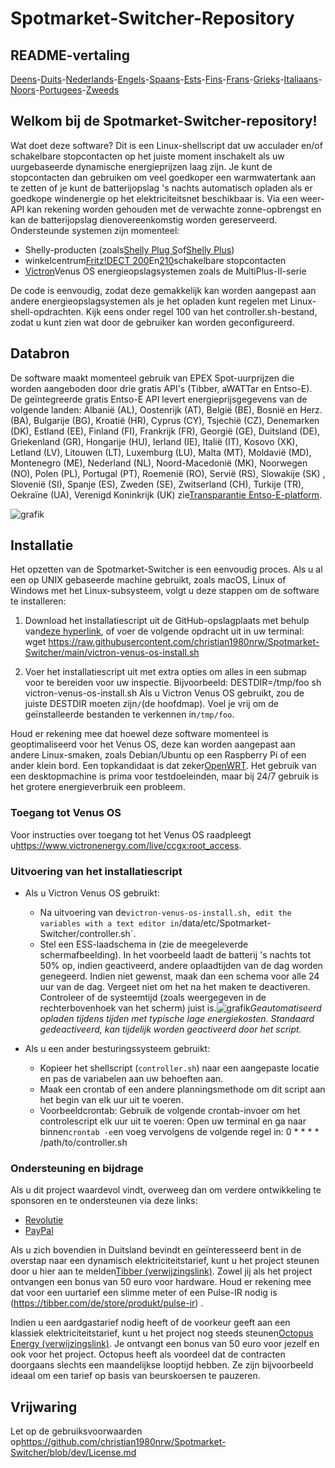 # Spotmarket-Switcher-Repository

## README-vertaling

[Deens](README.da.md)-[Duits](README.de.md)-[Nederlands](README.nl.md)-[Engels](README.md)-[Spaans](README.es.md)-[Ests](README.et.md)-[Fins](README.fi.md)-[Frans](README.fr.md)-[Grieks](README.el.md)-[Italiaans](README.it.md)-[Noors](README.no.md)-[Portugees](README.pt.md)-[Zweeds](README.sv.md)

## Welkom bij de Spotmarket-Switcher-repository!

Wat doet deze software?
Dit is een Linux-shellscript dat uw acculader en/of schakelbare stopcontacten op het juiste moment inschakelt als uw uurgebaseerde dynamische energieprijzen laag zijn.
Je kunt de stopcontacten dan gebruiken om veel goedkoper een warmwatertank aan te zetten of je kunt de batterijopslag 's nachts automatisch opladen als er goedkope windenergie op het elektriciteitsnet beschikbaar is.
Via een weer-API kan rekening worden gehouden met de verwachte zonne-opbrengst en kan de batterijopslag dienovereenkomstig worden gereserveerd.
Ondersteunde systemen zijn momenteel:

-   Shelly-producten (zoals[Shelly Plug S](https://shellyparts.de/products/shelly-plus-plug-s)of[Shelly Plus](https://shellyparts.de/products/shelly-plus-1pm))
-   winkelcentrum[Fritz!DECT 200](https://avm.de/produkte/smart-home/fritzdect-200/)En[210](https://avm.de/produkte/smart-home/fritzdect-210/)schakelbare stopcontacten
-   [Victron](https://www.victronenergy.com/)Venus OS energieopslagsystemen zoals de MultiPlus-II-serie

De code is eenvoudig, zodat deze gemakkelijk kan worden aangepast aan andere energieopslagsystemen als je het opladen kunt regelen met Linux-shell-opdrachten.
Kijk eens onder regel 100 van het controller.sh-bestand, zodat u kunt zien wat door de gebruiker kan worden geconfigureerd.

## Databron

De software maakt momenteel gebruik van EPEX Spot-uurprijzen die worden aangeboden door drie gratis API's (Tibber, aWATTar en Entso-E).
De geïntegreerde gratis Entso-E API levert energieprijsgegevens van de volgende landen:
Albanië (AL), Oostenrijk (AT), België (BE), Bosnië en Herz. (BA), Bulgarije (BG), Kroatië (HR), Cyprus (CY), Tsjechië (CZ), Denemarken (DK), Estland (EE), Finland (FI), Frankrijk (FR), Georgië (GE), Duitsland (DE), Griekenland (GR), Hongarije (HU), Ierland (IE), Italië (IT), Kosovo (XK), Letland (LV), Litouwen (LT), Luxemburg (LU), Malta (MT), Moldavië (MD), Montenegro (ME), Nederland (NL), Noord-Macedonië (MK), Noorwegen (NO), Polen (PL), Portugal (PT), Roemenië (RO), Servië (RS), Slowakije (SK) , Slovenië (SI), Spanje (ES), Zweden (SE), Zwitserland (CH), Turkije (TR), Oekraïne (UA), Verenigd Koninkrijk (UK) zie[Transparantie Entso-E-platform](https://transparency.entsoe.eu/transmission-domain/r2/dayAheadPrices/show).

![grafik](https://user-images.githubusercontent.com/6513794/224442951-c0155a48-f32b-43f4-8014-d86d60c3b311.png)

## Installatie

Het opzetten van de Spotmarket-Switcher is een eenvoudig proces. Als u al een op UNIX gebaseerde machine gebruikt, zoals macOS, Linux of Windows met het Linux-subsysteem, volgt u deze stappen om de software te installeren:

1.  Download het installatiescript uit de GitHub-opslagplaats met behulp van[deze hyperlink](https://raw.githubusercontent.com/christian1980nrw/Spotmarket-Switcher/main/victron-venus-os-install.sh), of voer de volgende opdracht uit in uw terminal:
        wget https://raw.githubusercontent.com/christian1980nrw/Spotmarket-Switcher/main/victron-venus-os-install.sh

2.  Voer het installatiescript uit met extra opties om alles in een submap voor te bereiden voor uw inspectie. Bijvoorbeeld:
        DESTDIR=/tmp/foo sh victron-venus-os-install.sh
    Als u Victron Venus OS gebruikt, zou de juiste DESTDIR moeten zijn`/`(de hoofdmap). Voel je vrij om de geïnstalleerde bestanden te verkennen in`/tmp/foo`.

Houd er rekening mee dat hoewel deze software momenteel is geoptimaliseerd voor het Venus OS, deze kan worden aangepast aan andere Linux-smaken, zoals Debian/Ubuntu op een Raspberry Pi of een ander klein bord. Een topkandidaat is dat zeker[OpenWRT](https://www.openwrt.org). Het gebruik van een desktopmachine is prima voor testdoeleinden, maar bij 24/7 gebruik is het grotere energieverbruik een probleem.

### Toegang tot Venus OS

Voor instructies over toegang tot het Venus OS raadpleegt u<https://www.victronenergy.com/live/ccgx:root_access>.

### Uitvoering van het installatiescript

-   Als u Victron Venus OS gebruikt:
    -   Na uitvoering van de`victron-venus-os-install.sh, edit the variables with a text editor in`/data/etc/Spotmarket-Switcher/controller.sh\`.
    -   Stel een ESS-laadschema in (zie de meegeleverde schermafbeelding). In het voorbeeld laadt de batterij 's nachts tot 50% op, indien geactiveerd, andere oplaadtijden van de dag worden genegeerd. Indien niet gewenst, maak dan een schema voor alle 24 uur van de dag. Vergeet niet om het na het maken te deactiveren. Controleer of de systeemtijd (zoals weergegeven in de rechterbovenhoek van het scherm) juist is.![grafik](https://user-images.githubusercontent.com/6513794/206877184-b8bf0752-b5d5-4c1b-af15-800b6499cfc7.png)_Geautomatiseerd opladen tijdens tijden met typische lage energiekosten. Standaard gedeactiveerd, kan tijdelijk worden geactiveerd door het script._

-   Als u een ander besturingssysteem gebruikt:
    -   Kopieer het shellscript (`controller.sh`) naar een aangepaste locatie en pas de variabelen aan uw behoeften aan.
    -   Maak een crontab of een andere planningsmethode om dit script aan het begin van elk uur uit te voeren.
    -   Voorbeeldcrontab:
          Gebruik de volgende crontab-invoer om het controlescript elk uur uit te voeren:
          Open uw terminal en ga naar binnen`crontab -e`en voeg vervolgens de volgende regel in:
            0 * * * * /path/to/controller.sh

### Ondersteuning en bijdrage

Als u dit project waardevol vindt, overweeg dan om verdere ontwikkeling te sponsoren en te ondersteunen via deze links:

-   [Revolutie](https://revolut.me/christqki2)
-   [PayPal](https://paypal.me/christian1980nrw)

Als u zich bovendien in Duitsland bevindt en geïnteresseerd bent in de overstap naar een dynamisch elektriciteitstarief, kunt u het project steunen door u hier aan te melden[Tibber (verwijzingslink)](https://invite.tibber.com/ojgfbx2e). Zowel jij als het project ontvangen een bonus van 50 euro voor hardware. Houd er rekening mee dat voor een uurtarief een slimme meter of een Pulse-IR nodig is (<https://tibber.com/de/store/produkt/pulse-ir>) .

Indien u een aardgastarief nodig heeft of de voorkeur geeft aan een klassiek elektriciteitstarief, kunt u het project nog steeds steunen[Octopus Energy (verwijzingslink)](https://share.octopusenergy.de/glass-raven-58).
Je ontvangt een bonus van 50 euro voor jezelf en ook voor het project.
Octopus heeft als voordeel dat de contracten doorgaans slechts een maandelijkse looptijd hebben. Ze zijn bijvoorbeeld ideaal om een ​​tarief op basis van beurskoersen te pauzeren.

## Vrijwaring

Let op de gebruiksvoorwaarden op<https://github.com/christian1980nrw/Spotmarket-Switcher/blob/dev/License.md>
